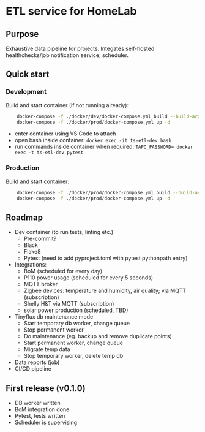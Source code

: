 # ETL service for HomeLab

## Purpose

Exhaustive data pipeline for projects. Integates self-hosted healthchecks/job notification service, scheduler.

## Quick start
### Development

Build and start container (if not running already):

```sh
    docker-compose -f ./docker/dev/docker-compose.yml build --build-args TAP0_PASS=*****
    docker-compose -f ./docker/prod/docker-compose.yml up -d
```

- enter container using VS Code to attach
- open bash inside container: 
    `docker exec -it ts-etl-dev bash`
- run commands inside container when required:
    `TAPO_PASSWORD= docker exec -t ts-etl-dev pytest`

### Production

Build and start container:

```sh
    docker-compose -f ./docker/prod/docker-compose.yml build --build-args TAP0_PASS=***** && \
    docker-compose -f ./docker/prod/docker-compose.yml up -d
```

## Roadmap
- Dev container (to run tests, linting etc.)
    - Pre-commit?
    - Black
    - Flake8
    - Pytest (need to add pyproject.toml with pytest pythonpath entry)
- Integrations:
    - BoM (scheduled for every day)
    - P110 power usage (scheduled for every 5 seconds)
    - MQTT broker
    - Zigbee devices: temperature and humidity, air quality; via MQTT (subscription)
    - Shelly H&T via MQTT (subscription)
    - solar power production (scheduled, TBD)
- Tinyflux db maintenance mode
    - Start temporary db worker, change queue
    - Stop permanent worker
    - Do maintenance (eg. backup and remove duplicate points)
    - Start permanent worker, change queue
    - Migrate temp data
    - Stop temporary worker, delete temp db
- Data reports (job)
- CI/CD pipeline

## First release (v0.1.0)
- DB worker written
- BoM integration done
- Pytest, tests written
- Scheduler is supervising

